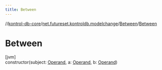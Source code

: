 ```yaml
---
title: Between
---
```

//[kontrol-db-core](../../../index.html)/[net.futureset.kontroldb.modelchange](../index.html)/[Between](index.html)/[Between](-between.html)



# Between



[jvm]\
constructor(subject: [Operand](../-operand/index.html), a: [Operand](../-operand/index.html), b: [Operand](../-operand/index.html))




